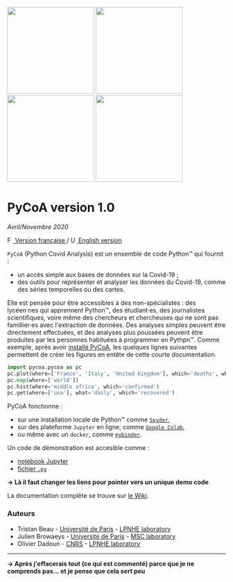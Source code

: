 <!-- [Pycoa Logo](fig/pycoa_logo.png) -->

<img src="https://github.com/tjbtjbtjb/pycoa/blob/main/docs/fig/pycoa_plot_example.png" width="200px"> <img src="https://github.com/tjbtjbtjb/pycoa/blob/main/docs/fig/pycoa_map_example.png" width="200px"> <img src="https://github.com/tjbtjbtjb/pycoa/blob/main/docs/fig/pycoa_hist_example.png" width="200px"> <img src="https://github.com/tjbtjbtjb/pycoa/blob/main/docs/fig/pycoa_get_example.png" width="200px">

# PyCoA version 1.0

_Avril/Novembre 2020_

[<img src="https://github.com/tjbtjbtjb/pycoa/blob/main/docs/fig/FR.png" height="14px" alt="FR flag"> Version française ](https://github.com/tjbtjbtjb/pycoa/blob/main/README_FR.md) /
[<img src="https://github.com/tjbtjbtjb/pycoa/blob/main/docs/fig/UK.png" height="14px" alt="UK flag"> English  version ](https://github.com/tjbtjbtjb/pycoa/blob/main/README.md)


`PyCoA` (Python Covid Analysis) est un ensemble de code Python™ qui fournit :
- un accès simple aux bases de données sur la Covid-19 ;
- des outils pour représenter et analyser les données du Covid-19, comme des séries temporelles ou des cartes.

Elle est pensée pour être accessibles à des non-spécialistes : des lycéen·nes qui apprennent Python™, des étudiant·es, des journalistes scientifiques, voire même des chercheurs et chercheuses qui ne sont pas famillier·es avec l'extraction de données. Des analyses simples peuvent être directement effectuées, et des analyses plus poussées peuvent être produites par les personnes habituées à programmer en Pythpn™. Comme exemple, après avoir [installé PyCoA](https://github.com/tjbtjbtjb/pycoa/wiki/Install), les quelques lignes suivantes permettent de créer les figures en entête de cette courte documentation.

```python
import pycoa.pycoa as pc
pc.plot(where=['France', 'Italy', 'United kingdom'], which='deaths', what='cumul')
pc.map(where=['world'])
pc.hist(where='middle africa', which='confirmed')
pc.get(where=['usa'], what='daily', which='recovered')
```

PyCoA fonctionne :
- sur une installation locale de Python™ comme [`Spyder`](https://www.spyder-ide.org/),
- sur des plateforme `Jupyter` en ligne, comme [`Google Colab`](https://colab.research.google.com/),
- ou même avec un `docker`, comme [`mybinder`](https://mybinder.org/).

Un code de démonstration est accesible comme : 
- [notebook Jupyter](https://github.com/tjbtjbtjb/pycoa/tree/main/notebooks)
- [fichier `.py`](https://github.com/tjbtjbtjb/pycoa/tree/main/py)

**-> Là il faut changer les liens pour pointer vers un unique demo code**

La documentation complète se trouve sur [le Wiki](https://github.com/tjbtjbtjb/pycoa/wiki/Home).

### Auteurs

* Tristan Beau - [Université de Paris](http://u-paris.fr) - [LPNHE laboratory](http://lpnhe.in2p3.fr/)
* Julien Browaeys - [Université de Paris](http://u-paris.fr) - [MSC laboratory](http://www.msc.univ-paris-diderot.fr/)
* Olivier Dadoun - [CNRS](http://cnrs.fr) - [LPNHE laboratory](http://lpnhe.in2p3.fr/)

---
**-> Après j'effacerais tout (ce qui est commenté) parce que je ne comprends pas... et je pense que cela sert peu**

<!-- 
<section id="downloads" class="clearfix">
  <a href="https://github.com/tjbtjbtjb/pycoa/zipball/main" id="download-zip" class="button"><span>Download .zip</span></a>
  <a href="https://github.com/tjbtjbtjb/pycoa/tarball/main" id="download-tar-gz" class="button"><span>Download .tar.gz</span></a>
  <a href="https://github.com/tjbtjbtjb/pycoa/" id="view-on-github" class="button"><span>View on GitHub</span></a>
</section>~~
-->
